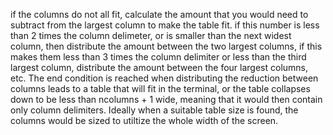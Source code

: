 <!--
SPDX-FileCopyrightText: 2019 Max Taggart

SPDX-License-Identifier: MIT
-->

if the columns do not all fit, calculate the amount that you would need to subtract from the largest column to make the table fit. if this number is less than 2 times the column delimeter, or is smaller than the next widest column, then distribute the amount between the two largest columns, if this makes them less than 3 times the column delimiter or less than the third largest column, distribute the amount between the four largest columns, etc. The end condition is reached when distributing the reduction between columns leads to a table that will fit in the terminal, or the table collapses down to be less than ncolumns + 1 wide, meaning that it would then contain only column delimiters.
Ideally when a suitable table size is found, the columns would be sized to utiltize the whole width of the screen.
